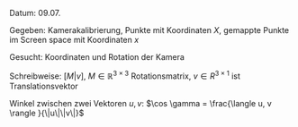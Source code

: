 Datum: 09.07.

Gegeben: Kamerakalibrierung, Punkte mit Koordinaten $X$, gemappte Punkte im Screen space mit Koordinaten $x$

Gesucht: Koordinaten und Rotation der Kamera

Schreibweise: $[M|v]$, $M \in \mathbb{R}^{3\times 3}$ Rotationsmatrix, $v \in R^{3 \times 1}$ ist Translationsvektor

Winkel zwischen zwei Vektoren $u,v$: $\cos \gamma = \frac{\langle u, v \rangle }{\|u\|\|v\|}$

